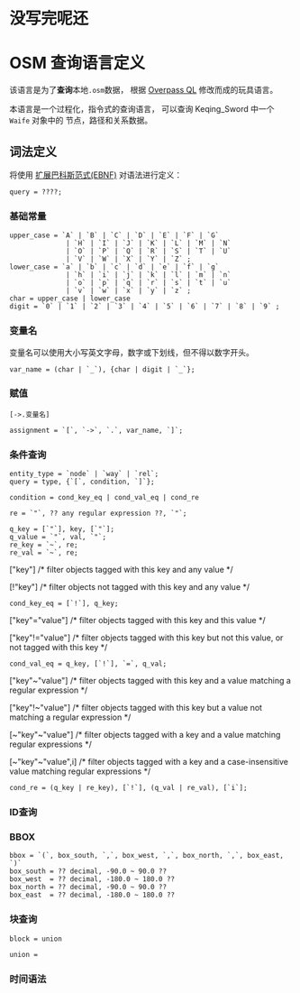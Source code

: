 # 没写完呢还

# OSM 查询语言定义

该语言是为了**查询**本地`.osm`数据，
根据 [Overpass QL](https://wiki.openstreetmap.org/wiki/Overpass_API/Overpass_QL) 修改而成的玩具语言。

本语言是一个过程化，指令式的查询语言， 可以查询 Keqing_Sword 中一个 `Waife` 对象中的 节点，路径和关系数据。

## 词法定义

将使用 [扩展巴科斯范式(EBNF)](https://zh.wikipedia.org/wiki/%E6%89%A9%E5%B1%95%E5%B7%B4%E7%A7%91%E6%96%AF%E8%8C%83%E5%BC%8F)
对语法进行定义：

```
query = ????;
```

### 基础常量

```
upper_case = `A` | `B` | `C` | `D` | `E` | `F` | `G`
              | `H` | `I` | `J` | `K` | `L` | `M` | `N`
              | `O` | `P` | `Q` | `R` | `S` | `T` | `U`
              | `V` | `W` | `X` | `Y` | `Z` ;
lower_case = `a` | `b` | `c` | `d` | `e` | `f` | `g`
              | `h` | `i` | `j` | `k` | `l` | `m` | `n`
              | `o` | `p` | `q` | `r` | `s` | `t` | `u`
              | `v` | `w` | `x` | `y` | `z` ;
char = upper_case | lower_case
digit = `0` | `1` | `2` | `3` | `4` | `5` | `6` | `7` | `8` | `9` ;
```

### 变量名

变量名可以使用大小写英文字母，数字或下划线，但不得以数字开头。

```
var_name = (char | `_`), {char | digit | `_`};
```

### 赋值

`[->.变量名]`

```
assignment = `[`, `->`, `.`, var_name, `]`;
```

### 条件查询

```
entity_type = `node` | `way` | `rel`;
query = type, {`[`, condition, `]`};

condition = cond_key_eq | cond_val_eq | cond_re

re = `"`, ?? any regular expression ??, `"`;

q_key = [`"`], key, [`"`];
q_value = `"`, val, `"`;
re_key = `~`, re;
re_val = `~`, re;
```

["key"]            /* filter objects tagged with this key and any value */

[!"key"]           /* filter objects not tagged with this key and any value */

```
cond_key_eq = [`!`], q_key;
```

["key"="value"]    /* filter objects tagged with this key and this value */

["key"!="value"]   /* filter objects tagged with this key but not this value, or not tagged with this key */

```
cond_val_eq = q_key, [`!`], `=`, q_val;
```

["key"~"value"]    /* filter objects tagged with this key and a value matching a regular expression */

["key"!~"value"]   /* filter objects tagged with this key but a value not matching a regular expression */

[~"key"~"value"]   /* filter objects tagged with a key and a value matching regular expressions */

[~"key"~"value",i] /* filter objects tagged with a key and a case-insensitive value matching regular expressions */

```
cond_re = (q_key | re_key), [`!`], (q_val | re_val), [`i`];
```

### ID查询

### BBOX
```
bbox = `(`, box_south, `,`, box_west, `,`, box_north, `,`, box_east, `)`
box_south = ?? decimal, -90.0 ~ 90.0 ??
box_west  = ?? decimal, -180.0 ~ 180.0 ??
box_north = ?? decimal, -90.0 ~ 90.0 ??
box_east  = ?? decimal, -180.0 ~ 180.0 ??
```

### 块查询

```
block = union

union = 
```

### 时间语法

###